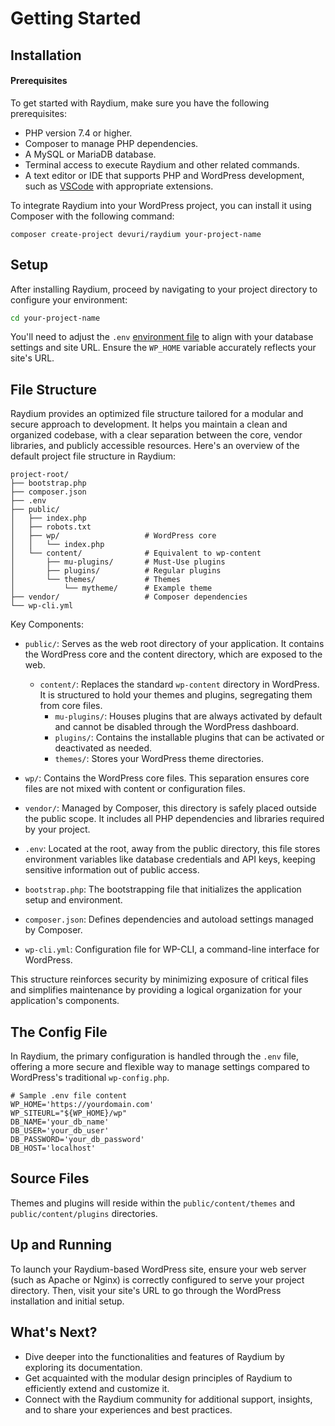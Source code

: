 # Getting Started

## Installation

#### Prerequisites

To get started with Raydium, make sure you have the following prerequisites:

- PHP version 7.4 or higher.
- Composer to manage PHP dependencies.
- A MySQL or MariaDB database.
- Terminal access to execute Raydium and other related commands.
- A text editor or IDE that supports PHP and WordPress development, such as [VSCode](https://code.visualstudio.com/) with appropriate extensions.

To integrate Raydium into your WordPress project, you can install it using Composer with the following command:

```shell
composer create-project devuri/raydium your-project-name
```

## Setup

After installing Raydium, proceed by navigating to your project directory to configure your environment:

```bash
cd your-project-name
```

You'll need to adjust the `.env` [environment file](../customization/environment-file) to align with your database settings and site URL. Ensure the `WP_HOME` variable accurately reflects your site's URL.

## File Structure

Raydium provides an optimized file structure tailored for a modular and secure approach to development. It helps you maintain a clean and organized codebase, with a clear separation between the core, vendor libraries, and publicly accessible resources. Here's an overview of the default project file structure in Raydium:

```
project-root/
├── bootstrap.php
├── composer.json
├── .env
├── public/
│   ├── index.php
│   ├── robots.txt
│   ├── wp/                   # WordPress core
│   │   └── index.php
│   └── content/              # Equivalent to wp-content
│       ├── mu-plugins/       # Must-Use plugins
│       ├── plugins/          # Regular plugins
│       └── themes/           # Themes
│           └── mytheme/      # Example theme
├── vendor/                   # Composer dependencies
└── wp-cli.yml
```

Key Components:
- `public/`: Serves as the web root directory of your application. It contains the WordPress core and the content directory, which are exposed to the web.
  - `content/`: Replaces the standard `wp-content` directory in WordPress. It is structured to hold your themes and plugins, segregating them from core files.
    - `mu-plugins/`: Houses plugins that are always activated by default and cannot be disabled through the WordPress dashboard.
    - `plugins/`: Contains the installable plugins that can be activated or deactivated as needed.
    - `themes/`: Stores your WordPress theme directories.
- `wp/`: Contains the WordPress core files. This separation ensures core files are not mixed with content or configuration files.
- `vendor/`: Managed by Composer, this directory is safely placed outside the public scope. It includes all PHP dependencies and libraries required by your project.
- `.env`: Located at the root, away from the public directory, this file stores environment variables like database credentials and API keys, keeping sensitive information out of public access.

- `bootstrap.php`: The bootstrapping file that initializes the application setup and environment.
- `composer.json`: Defines dependencies and autoload settings managed by Composer.
- `wp-cli.yml`: Configuration file for WP-CLI, a command-line interface for WordPress.

This structure reinforces security by minimizing exposure of critical files and simplifies maintenance by providing a logical organization for your application's components.

## The Config File

In Raydium, the primary configuration is handled through the `.env` file, offering a more secure and flexible way to manage settings compared to WordPress's traditional `wp-config.php`.

```shell
# Sample .env file content
WP_HOME='https://yourdomain.com'
WP_SITEURL="${WP_HOME}/wp"
DB_NAME='your_db_name'
DB_USER='your_db_user'
DB_PASSWORD='your_db_password'
DB_HOST='localhost'
```

## Source Files

Themes and plugins will reside within the `public/content/themes` and `public/content/plugins` directories.

## Up and Running

To launch your Raydium-based WordPress site, ensure your web server (such as Apache or Nginx) is correctly configured to serve your project directory. Then, visit your site's URL to go through the WordPress installation and initial setup.

## What's Next?

- Dive deeper into the functionalities and features of Raydium by exploring its documentation.
- Get acquainted with the modular design principles of Raydium to efficiently extend and customize it.
- Connect with the Raydium community for additional support, insights, and to share your experiences and best practices.
